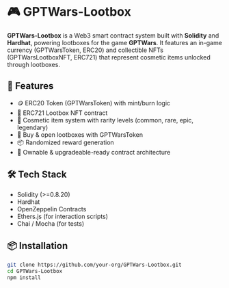 # 🎮 GPTWars-Lootbox

**GPTWars-Lootbox** is a Web3 smart contract system built with **Solidity** and **Hardhat**, powering lootboxes for the game **GPTWars**. It features an in-game currency (GPTWarsToken, ERC20) and collectible NFTs (GPTWarsLootboxNFT, ERC721) that represent cosmetic items unlocked through lootboxes.

## 🧩 Features

- 🪙 ERC20 Token (GPTWarsToken) with mint/burn logic
- 🎁 ERC721 Lootbox NFT contract
- 🎨 Cosmetic item system with rarity levels (common, rare, epic, legendary)
- 🔄 Buy & open lootboxes with GPTWarsToken
- 📦 Randomized reward generation
- 🔐 Ownable & upgradeable-ready contract architecture

## 🛠 Tech Stack

- Solidity (>=0.8.20)
- Hardhat
- OpenZeppelin Contracts
- Ethers.js (for interaction scripts)
- Chai / Mocha (for tests)

## 📦 Installation

```bash
git clone https://github.com/your-org/GPTWars-Lootbox.git
cd GPTWars-Lootbox
npm install

